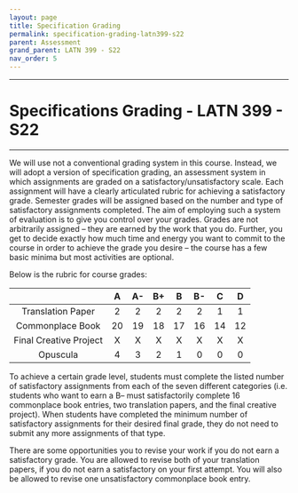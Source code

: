 ```yaml
---
layout: page
title: Specification Grading
permalink: specification-grading-latn399-s22
parent: Assessment
grand_parent: LATN 399 - S22
nav_order: 5
---
```

***

# Specifications Grading - LATN 399 - S22

***

We will use not a conventional grading system in this course. Instead, we will adopt a version of specification grading, an assessment system in which assignments are graded on a satisfactory/unsatisfactory scale. Each assignment will have a clearly articulated rubric for achieving a satisfactory grade. Semester grades will be assigned based on the number and type of satisfactory assignments completed. The aim of employing such a system of evaluation is to give you control over your grades. Grades are not arbitrarily assigned – they are earned by the work that you do. Further, you get to decide exactly how much time and energy you want to commit to the course in order to achieve the grade you desire – the course has a few basic minima but most activities are optional.

Below is the rubric for course grades:

|      | A | A- | B+ | B | B- | C | D |
| :---------: | :---------: | :---------: | :---------: | :---------: | :---------: | :---------: | :---------: |
| Translation Paper | 2 | 2 | 2 | 2 | 2 | 1 | 1 |
| Commonplace Book  | 20 | 19 | 18 | 17 | 16 | 14 | 12 |
| Final Creative Project | X | X | X | X | X | X | X |
| Opuscula | 4 | 3 | 2 | 1 | 0 | 0 | 0 |

To achieve a certain grade level, students must complete the listed number of satisfactory assignments from each of the seven different categories (i.e. students who want to earn a B– must satisfactorily complete 16 commonplace book entries, two translation papers, and the final creative project). When students have completed the minimum number of satisfactory assignments for their desired final grade, they do not need to submit any more assignments of that type.

There are some opportunities you to revise your work if you do not earn a satisfactory grade. You are allowed to revise both of your translation papers, if you do not earn a satisfactory on your first attempt. You will also be allowed to revise one unsatisfactory commonplace book entry.
